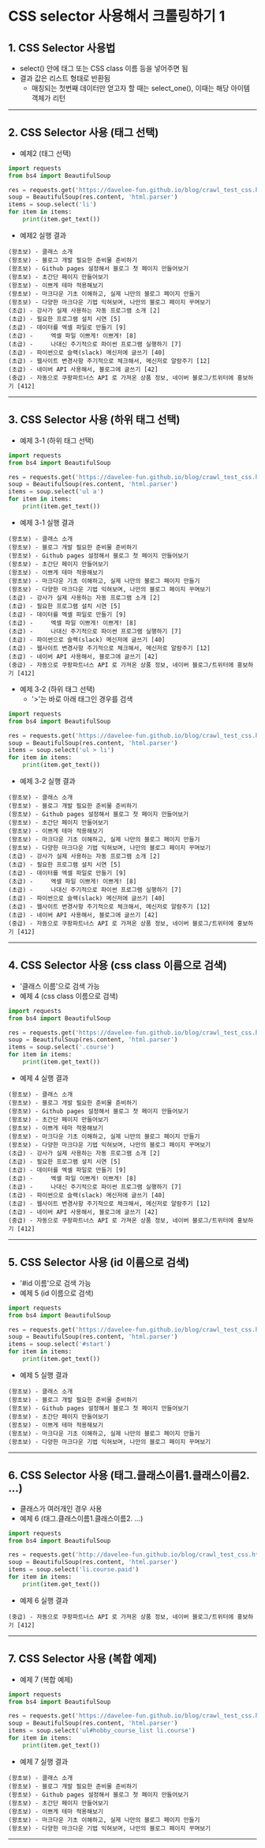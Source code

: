 # **CSS selector 사용해서 크롤링하기 1**

## **1. CSS Selector 사용법**
- select() 안에 태그 또는 CSS class 이름 등을 넣어주면 됨
- 결과 값은 리스트 형태로 반환됨
    - 매칭되는 첫번째 데이터만 얻고자 할 때는 select_one(), 이때는 해당 아이템 객체가 리턴
---

## **2. CSS Selector 사용 (태그 선택)**
- 예제2 (태그 선택)
```python
import requests
from bs4 import BeautifulSoup

res = requests.get('https://davelee-fun.github.io/blog/crawl_test_css.html')
soup = BeautifulSoup(res.content, 'html.parser')
items = soup.select('li')
for item in items:
    print(item.get_text())
```

- 예제2 실행 결과
```
(왕초보) - 클래스 소개
(왕초보) - 블로그 개발 필요한 준비물 준비하기
(왕초보) - Github pages 설정해서 블로그 첫 페이지 만들어보기
(왕초보) - 초간단 페이지 만들어보기
(왕초보) - 이쁘게 테마 적용해보기
(왕초보) - 마크다운 기초 이해하고, 실제 나만의 블로그 페이지 만들기
(왕초보) - 다양한 마크다운 기법 익혀보며, 나만의 블로그 페이지 꾸며보기
(초급) - 강사가 실제 사용하는 자동 프로그램 소개 [2]
(초급) - 필요한 프로그램 설치 시연 [5]
(초급) - 데이터를 엑셀 파일로 만들기 [9]
(초급) -     엑셀 파일 이쁘게! 이쁘게! [8]
(초급) -     나대신 주기적으로 파이썬 프로그램 실행하기 [7]
(초급) - 파이썬으로 슬랙(slack) 메신저에 글쓰기 [40]
(초급) - 웹사이트 변경사항 주기적으로 체크해서, 메신저로 알람주기 [12]
(초급) - 네이버 API 사용해서, 블로그에 글쓰기 [42]
(중급) - 자동으로 쿠팡파트너스 API 로 가져온 상품 정보, 네이버 블로그/트위터에 홍보하기 [412]
```
---

## **3. CSS Selector 사용 (하위 태그 선택)** 
- 예제 3-1 (하위 태그 선택)
```python
import requests
from bs4 import BeautifulSoup

res = requests.get('https://davelee-fun.github.io/blog/crawl_test_css.html')
soup = BeautifulSoup(res.content, 'html.parser')
items = soup.select('ul a')
for item in items:
    print(item.get_text())
```
- 예제 3-1 실행 결과
```
(왕초보) - 클래스 소개
(왕초보) - 블로그 개발 필요한 준비물 준비하기
(왕초보) - Github pages 설정해서 블로그 첫 페이지 만들어보기
(왕초보) - 초간단 페이지 만들어보기
(왕초보) - 이쁘게 테마 적용해보기
(왕초보) - 마크다운 기초 이해하고, 실제 나만의 블로그 페이지 만들기
(왕초보) - 다양한 마크다운 기법 익혀보며, 나만의 블로그 페이지 꾸며보기
(초급) - 강사가 실제 사용하는 자동 프로그램 소개 [2]
(초급) - 필요한 프로그램 설치 시연 [5]
(초급) - 데이터를 엑셀 파일로 만들기 [9]
(초급) -     엑셀 파일 이쁘게! 이쁘게! [8]
(초급) -     나대신 주기적으로 파이썬 프로그램 실행하기 [7]
(초급) - 파이썬으로 슬랙(slack) 메신저에 글쓰기 [40]
(초급) - 웹사이트 변경사항 주기적으로 체크해서, 메신저로 알람주기 [12]
(초급) - 네이버 API 사용해서, 블로그에 글쓰기 [42]
(중급) - 자동으로 쿠팡파트너스 API 로 가져온 상품 정보, 네이버 블로그/트위터에 홍보하기 [412]
```

- 예제 3-2 (하위 태그 선택)
    - '>'는 바로 아래 태그인 경우를 검색
```python
import requests
from bs4 import BeautifulSoup

res = requests.get('https://davelee-fun.github.io/blog/crawl_test_css.html')
soup = BeautifulSoup(res.content, 'html.parser')
items = soup.select('ul > li')
for item in items:
    print(item.get_text())
```

- 예제 3-2 실행 결과
```
(왕초보) - 클래스 소개
(왕초보) - 블로그 개발 필요한 준비물 준비하기
(왕초보) - Github pages 설정해서 블로그 첫 페이지 만들어보기
(왕초보) - 초간단 페이지 만들어보기
(왕초보) - 이쁘게 테마 적용해보기
(왕초보) - 마크다운 기초 이해하고, 실제 나만의 블로그 페이지 만들기
(왕초보) - 다양한 마크다운 기법 익혀보며, 나만의 블로그 페이지 꾸며보기
(초급) - 강사가 실제 사용하는 자동 프로그램 소개 [2]
(초급) - 필요한 프로그램 설치 시연 [5]
(초급) - 데이터를 엑셀 파일로 만들기 [9]
(초급) -     엑셀 파일 이쁘게! 이쁘게! [8]
(초급) -     나대신 주기적으로 파이썬 프로그램 실행하기 [7]
(초급) - 파이썬으로 슬랙(slack) 메신저에 글쓰기 [40]
(초급) - 웹사이트 변경사항 주기적으로 체크해서, 메신저로 알람주기 [12]
(초급) - 네이버 API 사용해서, 블로그에 글쓰기 [42]
(중급) - 자동으로 쿠팡파트너스 API 로 가져온 상품 정보, 네이버 블로그/트위터에 홍보하기 [412]
```
---

## **4. CSS Selector 사용 (css class 이름으로 검색)**
- '클래스 이름'으로 검색 가능
- 예제 4 (css class 이름으로 검색)
```python
import requests
from bs4 import BeautifulSoup

res = requests.get('https://davelee-fun.github.io/blog/crawl_test_css.html')
soup = BeautifulSoup(res.content, 'html.parser')
items = soup.select('.course')
for item in items:
    print(item.get_text())
```

- 예제 4 실행 결과
```
(왕초보) - 클래스 소개
(왕초보) - 블로그 개발 필요한 준비물 준비하기
(왕초보) - Github pages 설정해서 블로그 첫 페이지 만들어보기
(왕초보) - 초간단 페이지 만들어보기
(왕초보) - 이쁘게 테마 적용해보기
(왕초보) - 마크다운 기초 이해하고, 실제 나만의 블로그 페이지 만들기
(왕초보) - 다양한 마크다운 기법 익혀보며, 나만의 블로그 페이지 꾸며보기
(초급) - 강사가 실제 사용하는 자동 프로그램 소개 [2]
(초급) - 필요한 프로그램 설치 시연 [5]
(초급) - 데이터를 엑셀 파일로 만들기 [9]
(초급) -     엑셀 파일 이쁘게! 이쁘게! [8]
(초급) -     나대신 주기적으로 파이썬 프로그램 실행하기 [7]
(초급) - 파이썬으로 슬랙(slack) 메신저에 글쓰기 [40]
(초급) - 웹사이트 변경사항 주기적으로 체크해서, 메신저로 알람주기 [12]
(초급) - 네이버 API 사용해서, 블로그에 글쓰기 [42]
(중급) - 자동으로 쿠팡파트너스 API 로 가져온 상품 정보, 네이버 블로그/트위터에 홍보하기 [412]
```
---
## **5. CSS Selector 사용 (id 이름으로 검색)**
- '#id 이름'으로 검색 가능
- 예제 5 (id 이름으로 검색)
```python
import requests
from bs4 import BeautifulSoup

res = requests.get('https://davelee-fun.github.io/blog/crawl_test_css.html')
soup = BeautifulSoup(res.content, 'html.parser')
items = soup.select('#start')
for item in items:
    print(item.get_text())
```
- 예제 5 실행 결과
```
(왕초보) - 클래스 소개
(왕초보) - 블로그 개발 필요한 준비물 준비하기
(왕초보) - Github pages 설정해서 블로그 첫 페이지 만들어보기
(왕초보) - 초간단 페이지 만들어보기
(왕초보) - 이쁘게 테마 적용해보기
(왕초보) - 마크다운 기초 이해하고, 실제 나만의 블로그 페이지 만들기
(왕초보) - 다양한 마크다운 기법 익혀보며, 나만의 블로그 페이지 꾸며보기
```
---
## **6. CSS Selector 사용 (태그.클래스이름1.클래스이름2. ...)**
- 클래스가 여러개인 경우 사용
- 예제 6 (태그.클래스이름1.클래스이름2. ...)
```python
import requests
from bs4 import BeautifulSoup

res = requests.get('http://davelee-fun.github.io/blog/crawl_test_css.html')
soup = BeautifulSoup(res.content, 'html.parser')
items = soup.select('li.course.paid')
for item in items:
    print(item.get_text())
```

- 예제 6 실행 결과
```
(중급) - 자동으로 쿠팡파트너스 API 로 가져온 상품 정보, 네이버 블로그/트위터에 홍보하기 [412]
```
---
## **7. CSS Selector 사용 (복합 예제)**

- 예제 7 (복합 예제)
```python
import requests
from bs4 import BeautifulSoup

res = requests.get('https://davelee-fun.github.io/blog/crawl_test_css.html')
soup = BeautifulSoup(res.content, 'html.parser')
items = soup.select('ul#hobby_course_list li.course')
for item in items:
    print(item.get_text())
```

- 예제 7 실행 결과
```
(왕초보) - 클래스 소개
(왕초보) - 블로그 개발 필요한 준비물 준비하기
(왕초보) - Github pages 설정해서 블로그 첫 페이지 만들어보기
(왕초보) - 초간단 페이지 만들어보기
(왕초보) - 이쁘게 테마 적용해보기
(왕초보) - 마크다운 기초 이해하고, 실제 나만의 블로그 페이지 만들기
(왕초보) - 다양한 마크다운 기법 익혀보며, 나만의 블로그 페이지 꾸며보기
```
---
